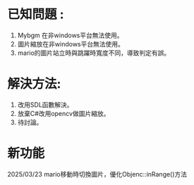 #	已知問題 :

1. Mybgm 在非windows平台無法使用。
2. 圖片縮放在非windows平台無法使用。
3. mario的圖片站立時與跳躍時寬度不同，導致判定有誤。

#	解決方法:

1. 改用SDL函數解決。
2. 放棄C#改用opencv做圖片縮放。
3. 待討論。

# 新功能

2025/03/23 mario移動時切換圖片，優化Objenc::inRange()方法